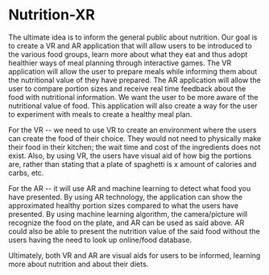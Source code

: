 # Nutrition-XR

The ultimate idea is to inform the general public about nutrition. Our goal is to create a VR and AR application that will allow users to be introduced to the various food groups, learn more about what they eat and thus adopt healthier ways of meal planning through interactive games. The VR application will allow the user to prepare meals while informing them about the nutritional value of they have prepared. The AR application will allow the user to compare portion sizes and receive real time feedback about the food with nutritional information. We want the user to be more aware of the nutritional value of food. This application will also create a way for the user to experiment with meals to create a healthy meal plan.

For the VR -- we need to use VR to create an environment where the users can create the food of their choice. They would not need to physically make their food in their kitchen; the wait time and cost of the ingredients does not exist. Also, by using VR, the users have visual aid of how big the portions are, rather than stating that a plate of spaghetti is x amount of calories and carbs, etc.

For the AR -- it will use AR and machine learning to detect what food you have presented. By using AR technology, the application can show the approximated healthy portion sizes compared to what the users have presented. By using machine learning algorithm, the camera/picture will recognize the food on the plate, and AR can be used as said above. AR could also be able to present the nutrition value of the said food without the users having the need to look up online/food database. 

Ultimately, both VR and AR are visual aids for users to be informed, learning more about nutrition and about their diets. 

